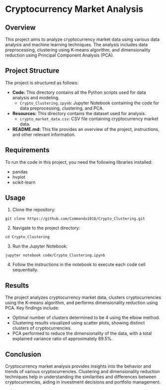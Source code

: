 # Cryptocurrency Market Analysis

## Overview

This project aims to analyze cryptocurrency market data using various data analysis and machine learning techniques. The analysis includes data preprocessing, clustering using K-means algorithm, and dimensionality reduction using Principal Component Analysis (PCA).

## Project Structure

The project is structured as follows:

- **Code:** This directory contains all the Python scripts used for data analysis and modeling.
  - `Crypto_Clustering.ipynb`: Jupyter Notebook containing the code for data preprocessing, clustering, and PCA.
- **Resources:** This directory contains the dataset used for analysis.
  - `crypto_market_data.csv`: CSV file containing cryptocurrency market data.
- **README.md:** This file provides an overview of the project, instructions, and other relevant information.

## Requirements

To run the code in this project, you need the following libraries installed:

- pandas
- hvplot
- scikit-learn

## Usage

1. Clone the repository: 

```
git clone https://github.com/Commando1016/Crypto_Clustering.git
```

2. Navigate to the project directory:

```
cd Crypto_Clustering
```

3. Run the Jupyter Notebook:

```
jupyter notebook code/Crypto_Clustering.ipynb
```

4. Follow the instructions in the notebook to execute each code cell sequentially.

## Results

The project analyzes cryptocurrency market data, clusters cryptocurrencies using the K-means algorithm, and performs dimensionality reduction using PCA. Key findings include:

- Optimal number of clusters determined to be 4 using the elbow method.
- Clustering results visualized using scatter plots, showing distinct clusters of cryptocurrencies.
- PCA performed to reduce the dimensionality of the data, with a total explained variance ratio of approximately 89.5%.

## Conclusion

Cryptocurrency market analysis provides insights into the behavior and trends of various cryptocurrencies. Clustering and dimensionality reduction techniques help in understanding the similarities and differences between cryptocurrencies, aiding in investment decisions and portfolio management.
